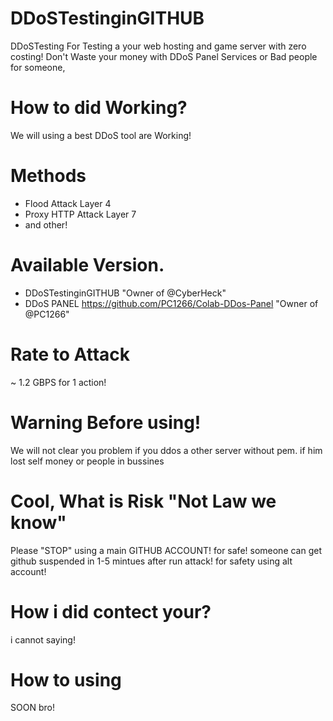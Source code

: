 # DDoSTestinginGITHUB
DDoSTesting For Testing a your web hosting and game server with zero costing!
Don't Waste your money with DDoS Panel Services or Bad people for someone,

# How to did Working?
We will using a best DDoS tool are Working!
# Methods
* Flood Attack Layer 4
* Proxy HTTP Attack Layer 7
* and other!
# Available Version.
* DDoSTestinginGITHUB "Owner of @CyberHeck"
* DDoS PANEL https://github.com/PC1266/Colab-DDos-Panel "Owner of @PC1266"
# Rate to Attack
~ 1.2 GBPS for 1 action!
# Warning Before using!
We will not clear you problem if you ddos a other server without pem.
if him lost self money or people in bussines
# Cool, What is Risk "Not Law we know"
Please "STOP" using a main GITHUB ACCOUNT! for safe!
someone can get github suspended in 1-5 mintues after run attack!
for safety using alt account!
# How i did contect your?
i cannot saying!
# How to using
SOON bro!
